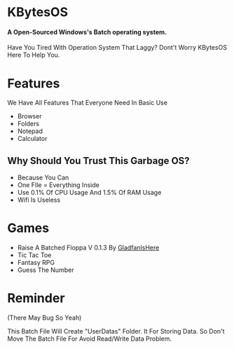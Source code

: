 # KBytesOS
#### A Open-Sourced Windows's Batch operating system.

Have You Tired With Operation System That Laggy?
Dont't Worry KBytesOS Here To Help You.

# Features 
We Have All Features That Everyone Need In Basic Use

* Browser
* Folders
* Notepad
* Calculator

## Why Should You Trust This Garbage OS?

* Because You Can
* One FIle = Everything Inside
* Use 0.1% Of CPU Usage And 1.5% Of RAM Usage
* Wifi Is Useless

# Games

* Raise A Batched Floppa V 0.1.3 By [GladfanIsHere](https://github.com/GladfanIsHere/Raise-a-batched-floppa)
* Tic Tac Toe
* Fantasy RPG
* Guess The Number

# Reminder 
(There May Bug So Yeah)

This Batch File Will Create "UserDatas" Folder. It For Storing Data.
So Don't Move The Batch File For Avoid Read/Write Data Problem.
